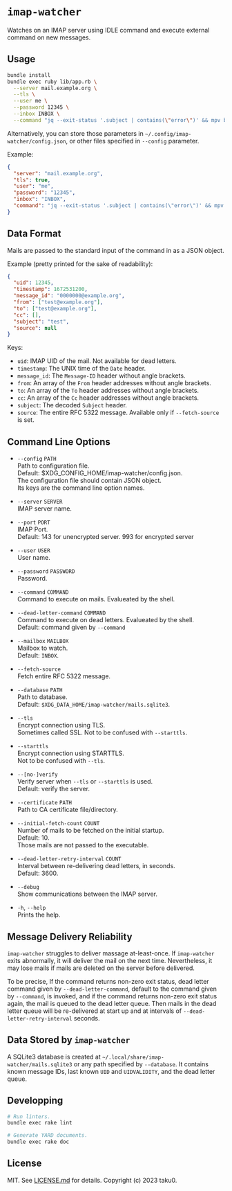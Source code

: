 # `imap-watcher`

Watches on an IMAP server using IDLE command and execute external command on new messages.

## Usage

```sh
bundle install
bundle exec ruby lib/app.rb \
  --server mail.example.org \
  --tls \
  --user me \
  --password 12345 \
  --inbox INBOX \
  --command "jq --exit-status '.subject | contains(\"error\")' && mpv bell.wav"
```

Alternatively, you can store those parameters in `~/.config/imap-watcher/config.json`, or other files specified in `--config` parameter.

Example:

```json
{
  "server": "mail.example.org",
  "tls": true,
  "user": "me",
  "password": "12345",
  "inbox": "INBOX",
  "command": "jq --exit-status '.subject | contains(\"error\")' && mpv bell.wav"
}
```

## Data Format

Mails are passed to the standard input of the command in as a JSON object.

Example (pretty printed for the sake of readability):

```json
{
  "uid": 12345,
  "timestamp": 1672531200,
  "message_id": "0000000@example.org",
  "from": ["test@example.org"],
  "to": ["test@example.org"],
  "cc": [],
  "subject": "test",
  "source": null
}
```

Keys:

- `uid`: IMAP UID of the mail.  Not available for dead letters.
- `timestamp`: The UNIX time of the `Date` header.
- `message_id`: The `Message-ID` header without angle brackets.
- `from`: An array of the `From` header addresses without angle brackets.
- `to`: An array of the `To` header addresses without angle brackets.
- `cc`: An array of the `Cc` header addresses without angle brackets.
- `subject`: The decoded `Subject` header.
- `source`: The entire RFC 5322 message.  Available only if `--fetch-source` is set.

## Command Line Options

- `--config` `PATH`\
  Path to configuration file.\
  Default: $XDG_CONFIG_HOME/imap-watcher/config.json.\
  The configuration file should contain JSON object.\
  Its keys are the command line option names.

- `--server` `SERVER`\
  IMAP server name.

- `--port` `PORT`\
  IMAP Port.\
  Default: 143 for unencrypted server. 993 for encrypted server

- `--user` `USER`\
  User name.

- `--password` `PASSWORD`\
  Password.

- `--command` `COMMAND`\
  Command to execute on mails.  Evalueated by the shell.

- `--dead-letter-command` `COMMAND`\
  Command to execute on dead letters.  Evalueated by the shell.\
  Default: command given by `--command`

- `--mailbox` `MAILBOX`\
  Mailbox to watch.\
  Default: `INBOX`.

- `--fetch-source`\
  Fetch entire RFC 5322 message.

- `--database` `PATH`\
  Path to database.\
  Default: `$XDG_DATA_HOME/imap-watcher/mails.sqlite3`.

- `--tls`\
  Encrypt connection using TLS.\
  Sometimes called SSL.  Not to be confused with `--starttls`.

- `--starttls`\
  Encrypt connection using STARTTLS.\
  Not to be confused with `--tls`.

- `--[no-]verify`\
  Verify server when `--tls` or `--starttls` is used.\
  Default: verify the server.

- `--certificate` `PATH`\
  Path to CA certificate file/directory.

- `--initial-fetch-count` `COUNT`\
  Number of mails to be fetched on the initial startup.\
  Default: 10.\
  Those mails are not passed to the executable.

- `--dead-letter-retry-interval` `COUNT`\
  Interval between re-delivering dead letters, in seconds.\
  Default: 3600.

- `--debug`\
  Show communications between the IMAP server.

- `-h`, `--help`\
  Prints the help.


## Message Delivery Reliability

`imap-watcher` struggles to deliver massage at-least-once.  If `imap-watcher` exits abnormally, it will deliver the mail on the next time.  Nevertheless, it may lose mails if mails are deleted on the server before delivered.

To be precise, If the command returns non-zero exit status, dead letter command given by `--dead-letter-command`, default to the command given by `--command`, is invoked, and if the command returns non-zero exit status again, the mail is queued to the dead letter queue.  Then mails in the dead letter queue will be re-delivered at start up and at intervals of `--dead-letter-retry-interval` seconds.

## Data Stored by `imap-watcher`

A SQLite3 database is created at `~/.local/share/imap-watcher/mails.sqlite3` or any path specified by `--database`.  It contains known message IDs, last known `UID` and `UIDVALIDITY`, and the dead letter queue.


## Developping

```sh
# Run linters.
bundle exec rake lint

# Generate YARD documents.
bundle exec rake doc
```

## License

MIT.  See [LICENSE.md](./LICENSE.md) for details.  Copyright (c) 2023 taku0.

